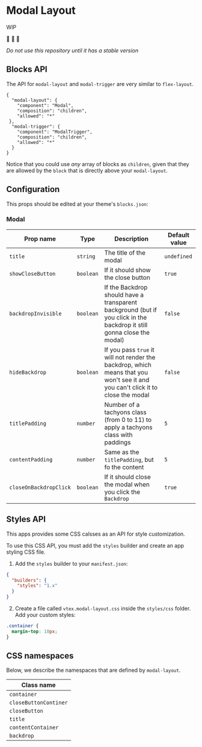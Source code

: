 # Modal Layout

WIP

:construction: :construction: :construction:

*Do not use this repository until it has a stable version*


## Blocks API

The API for `modal-layout` and `modal-trigger` are very similar to `flex-layout`.

```jsonc
{
  "modal-layout": {
    "component": "Modal",
    "composition": "children",
    "allowed": "*"
 },
  "modal-trigger": {
    "component": "ModalTrigger",
    "composition": "children",
    "allowed": "*"
  }
}

```

Notice that you could use _any_ array of blocks as `children`, given that they are allowed by the `block` that is directly above your `modal-layout`.

## Configuration

This props should be edited at your theme's `blocks.json`:

### Modal

| Prop name | Type | Description | Default value |
| --- | --- | --- | --- |
| `title` | `string`| The title of the modal | `undefined` |
| `showCloseButton`| `boolean`| If it should show the close button | `true` |
| `backdropInvisible` | `boolean` | If the Backdrop should have a transparent background (but if you click in the backdrop it still gonna close the modal) | `false` |
| `hideBackdrop`| `boolean` | If you pass `true` it will not render the backdrop, which means that you won't see it and you can't click it to close the modal | `false`
| `titlePadding` | `number` | Number of a tachyons class (from 0 to 11) to apply a tachyons class with paddings | `5` |
| `contentPadding` | `number` | Same as the `titlePadding`, but fo the content | `5` |
| `closeOnBackdropClick`| `boolean` | If it should close the modal when you click the `Backdrop`| `true` |

## Styles API

This apps provides some CSS calsses as an API for style customization.

To use this CSS API, you must add the `styles` builder and create an app styling CSS file.

1. Add the `styles` builder to your `manifest.json`:

```json
{
  "builders": {
    "styles": "1.x"
  }
}
```

2. Create a file called `vtex.modal-layout.css` inside the `styles/css` folder. Add your custom styles:

```css
.container {
  margin-top: 10px;
}
```

## CSS namespaces

Below, we describe the namespaces that are defined by `modal-layout`.

| Class name |
| --- |
| `container` |
| `closeButtonContiner` |
| `closeButton` |
| `title` |
| `contentContainer` |
| `backdrop` |
